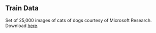 Train Data
--------
Set of 25,000 images of cats of dogs courtesy of Microsoft Research.
Download [here](https://www.kaggle.com/c/dogs-vs-cats-redux-kernels-edition/data).